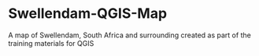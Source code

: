 # Swellendam-QGIS-Map
A map of Swellendam, South Africa and surrounding created as part of the training materials for QGIS
